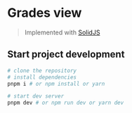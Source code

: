 # Grades view
> Implemented with [SolidJS](https://www.solidjs.com/)

## Start project development

```bash
# clone the repository
# install dependencies
pnpm i # or npm install or yarn

# start dev server
pnpm dev # or npm run dev or yarn dev
```
